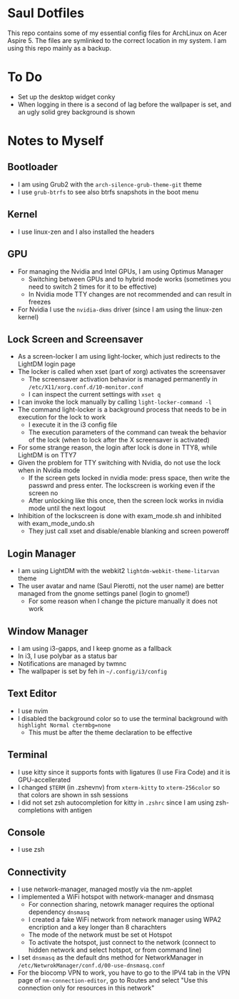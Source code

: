 # Saul Dotfiles

This repo contains some of my essential config files for ArchLinux on Acer Aspire 5.
The files are symlinked to the correct location in my system.
I am using this repo mainly as a backup.

# To Do
* Set up the desktop widget conky
* When logging in there is a second of lag before the wallpaper is set, and an ugly solid grey background is shown

# Notes to Myself

## Bootloader
* I am using Grub2 with the `arch-silence-grub-theme-git` theme
* I use `grub-btrfs` to see also btrfs snapshots in the boot menu

## Kernel
* I use linux-zen and I also installed the headers

## GPU
* For managing the Nvidia and Intel GPUs, I am using Optimus Manager
	* Switching between GPUs and to hybrid mode works (sometimes you need to switch 2 times for it to be effective)
	* In Nvidia mode TTY changes are not recommended and can result in freezes
* For Nvidia I use the `nvidia-dkms` driver (since I am using the linux-zen kernel)

## Lock Screen and Screensaver
* As a screen-locker I am using light-locker, which just redirects to the LightDM login page
* The locker is called when xset (part of xorg) activates the screensaver
	* The screensaver activation behavior is managed permanently in `/etc/X11/xorg.conf.d/10-monitor.conf`
	* I can inspect the current settings with `xset q`
* I can invoke the lock manually by calling `light-locker-command -l`
* The command light-locker is a background process that needs to be in execution for the lock to work
	* I execute it in the i3 config file
	* The execution parameters of the command can tweak the behavior of the lock (when to lock after the X screensaver is activated)
* For some strange reason, the login after lock is done in TTY8, while LightDM is on TTY7
* Given the problem for TTY switching with Nvidia, do not use the lock when in Nvidia mode
	* If the screen gets locked in nvidia mode: press space, then write the passwrd and press enter. The lockscreen is working even if the screen no
	* After unlocking like this once, then the screen lock works in nvidia mode until the next logout
* Inhibition of the lockscreen is done with exam_mode.sh and inhibited with exam_mode_undo.sh
	* They just call xset and disable/enable blanking and screen poweroff

## Login Manager
* I am using LightDM with the webkit2 `lightdm-webkit-theme-litarvan` theme
* The user avatar and name (Saul Pierotti, not the user name) are better managed from the gnome settings panel (login to gnome!)
	* For some reason when I change the picture manually it does not work

## Window Manager
* I am using i3-gapps, and I keep gnome as a fallback
* In i3, I use polybar as a status bar
* Notifications are managed by twmnc
* The wallpaper is set by feh in `~/.config/i3/config`

## Text Editor
* I use nvim
* I disabled the background color so to use the terminal background with `highlight Normal ctermbg=none`
	* This must be after the theme declaration to be effective

## Terminal
* I use kitty since it supports fonts with ligatures (I use Fira Code) and it is GPU-accellerated
* I changed `$TERM` (in .zshevnv) from `xterm-kitty` to `xterm-256color` so that colors are shown in ssh sessions
* I did not set zsh autocompletion for kitty in `.zshrc` since I am using zsh-completions with antigen

## Console
* I use zsh

## Connectivity
* I use network-manager, managed mostly via the nm-applet
* I implemented a WiFi hotspot with network-manager and dnsmasq
	* For connection sharing, netowrk manager requires the optional dependency `dnsmasq`
	* I created a fake WiFi network from network manager using WPA2 encription and a key longer than 8 charachters
	* The mode of the network must be set ot Hotspot
	* To activate the hotspot, just connect to the network (connect to hidden network and select hotspot, or from command line)
* I set `dnsmasq` as the default dns method for NetworkManager in `/etc/NetwrokManager/conf.d/00-use-dnsmasq.conf`
* For the biocomp VPN to work, you have to go to the IPV4 tab in the VPN page of `nm-connection-editor`, go to Routes and select "Use this connection only for resources in this network"
